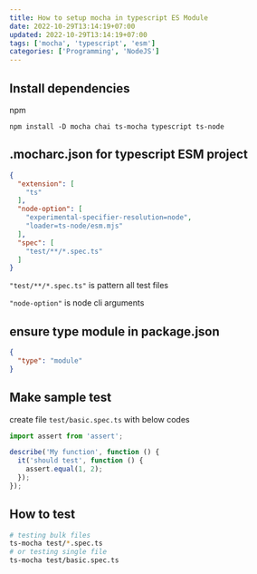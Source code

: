 ```yaml
---
title: How to setup mocha in typescript ES Module
date: 2022-10-29T13:14:19+07:00
updated: 2022-10-29T13:14:19+07:00
tags: ['mocha', 'typescript', 'esm']
categories: ['Programming', 'NodeJS']
---
```


## Install dependencies

npm
```shell
npm install -D mocha chai ts-mocha typescript ts-node
```

## .mocharc.json for typescript ESM project
```json
{
  "extension": [
    "ts"
  ],
  "node-option": [
    "experimental-specifier-resolution=node",
    "loader=ts-node/esm.mjs"
  ],
  "spec": [
    "test/**/*.spec.ts"
  ]
}
```

`"test/**/*.spec.ts"` is pattern all test files

`"node-option"` is node cli arguments

## ensure type module in package.json
```json
{
  "type": "module"
}
```

## Make sample test

create file `test/basic.spec.ts` with below codes
```typescript
import assert from 'assert';

describe('My function', function () {
  it('should test', function () {
    assert.equal(1, 2);
  });
});
```

## How to test

```bash
# testing bulk files
ts-mocha test/*.spec.ts
# or testing single file
ts-mocha test/basic.spec.ts
```

